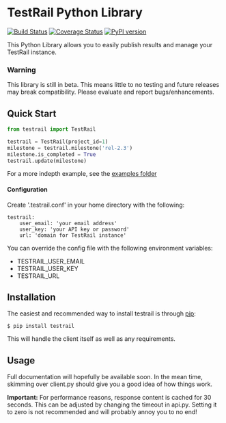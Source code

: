 # TestRail Python Library
[![Build Status](https://travis-ci.org/travispavek/testrail-python.svg?branch=master)](https://travis-ci.org/travispavek/testrail-python)
[![Coverage Status](https://coveralls.io/repos/github/travispavek/testrail-python/badge.svg?branch=master)](https://coveralls.io/github/travispavek/testrail-python?branch=master) [![PyPI version](https://badge.fury.io/py/testrail.svg)](https://badge.fury.io/py/testrail)

This Python Library allows you to easily publish results and manage your TestRail instance.

### Warning
This library is still in beta.  This means little to no testing and future releases may break compatibility.  Please evaluate and report bugs/enhancements.

## Quick Start
```python
from testrail import TestRail

testrail = TestRail(project_id=1)
milestone = testrail.milestone('rel-2.3')
milestone.is_completed = True
testrail.update(milestone)
```

For a more indepth example, see the [examples folder](examples/)


#### Configuration
Create '.testrail.conf' in your home directory with the following:
```
testrail:
    user_email: 'your email address'
    user_key: 'your API key or password'
    url: 'domain for TestRail instance'
```

You can override the config file with the following environment variables:

* TESTRAIL_USER_EMAIL
* TESTRAIL_USER_KEY
* TESTRAIL_URL

## Installation
The easiest and recommended way to install testrail is through [pip](https://pip.pypa.io):
```
$ pip install testrail
```

This will handle the client itself as well as any requirements.

## Usage
Full documentation will hopefully be available soon.  In the mean time, skimming over client.py should give you a good idea of how things work.

**Important:** For performance reasons, response content is cached for 30 seconds.  This can be adjusted by changing the timeout in api.py.  Setting it to zero is not recommended and will probably annoy you to no end!

